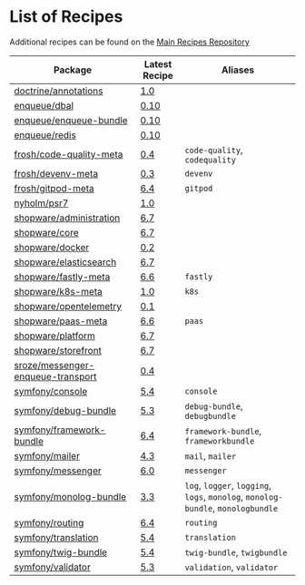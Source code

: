 # List of Recipes

Additional recipes can be found on the [Main Recipes Repository](https://github.com/symfony/recipes/blob/flex/main/RECIPES.md)

| Package | Latest Recipe | Aliases |
| --- | --- | --- |
| [doctrine/annotations](https://packagist.org/packages/doctrine/annotations) | [1.0](doctrine/annotations/1.0) |  |
| [enqueue/dbal](https://packagist.org/packages/enqueue/dbal) | [0.10](enqueue/dbal/0.10) |  |
| [enqueue/enqueue-bundle](https://packagist.org/packages/enqueue/enqueue-bundle) | [0.10](enqueue/enqueue-bundle/0.10) |  |
| [enqueue/redis](https://packagist.org/packages/enqueue/redis) | [0.10](enqueue/redis/0.10) |  |
| [frosh/code-quality-meta](https://packagist.org/packages/frosh/code-quality-meta) | [0.4](frosh/code-quality-meta/0.4) | `code-quality`, `codequality` |
| [frosh/devenv-meta](https://packagist.org/packages/frosh/devenv-meta) | [0.3](frosh/devenv-meta/0.3) | `devenv` |
| [frosh/gitpod-meta](https://packagist.org/packages/frosh/gitpod-meta) | [6.4](frosh/gitpod-meta/6.4) | `gitpod` |
| [nyholm/psr7](https://packagist.org/packages/nyholm/psr7) | [1.0](nyholm/psr7/1.0) |  |
| [shopware/administration](https://packagist.org/packages/shopware/administration) | [6.7](shopware/administration/6.7) |  |
| [shopware/core](https://packagist.org/packages/shopware/core) | [6.7](shopware/core/6.7) |  |
| [shopware/docker](https://packagist.org/packages/shopware/docker) | [0.2](shopware/docker/0.2) |  |
| [shopware/elasticsearch](https://packagist.org/packages/shopware/elasticsearch) | [6.7](shopware/elasticsearch/6.7) |  |
| [shopware/fastly-meta](https://packagist.org/packages/shopware/fastly-meta) | [6.6](shopware/fastly-meta/6.6) | `fastly` |
| [shopware/k8s-meta](https://packagist.org/packages/shopware/k8s-meta) | [1.0](shopware/k8s-meta/1.0) | `k8s` |
| [shopware/opentelemetry](https://packagist.org/packages/shopware/opentelemetry) | [0.1](shopware/opentelemetry/0.1) |  |
| [shopware/paas-meta](https://packagist.org/packages/shopware/paas-meta) | [6.6](shopware/paas-meta/6.6) | `paas` |
| [shopware/platform](https://packagist.org/packages/shopware/platform) | [6.7](shopware/platform/6.7) |  |
| [shopware/storefront](https://packagist.org/packages/shopware/storefront) | [6.7](shopware/storefront/6.7) |  |
| [sroze/messenger-enqueue-transport](https://packagist.org/packages/sroze/messenger-enqueue-transport) | [0.4](sroze/messenger-enqueue-transport/0.4) |  |
| [symfony/console](https://packagist.org/packages/symfony/console) | [5.4](symfony/console/5.4) | `console` |
| [symfony/debug-bundle](https://packagist.org/packages/symfony/debug-bundle) | [5.3](symfony/debug-bundle/5.3) | `debug-bundle`, `debugbundle` |
| [symfony/framework-bundle](https://packagist.org/packages/symfony/framework-bundle) | [6.4](symfony/framework-bundle/6.4) | `framework-bundle`, `frameworkbundle` |
| [symfony/mailer](https://packagist.org/packages/symfony/mailer) | [4.3](symfony/mailer/4.3) | `mail`, `mailer` |
| [symfony/messenger](https://packagist.org/packages/symfony/messenger) | [6.0](symfony/messenger/6.0) | `messenger` |
| [symfony/monolog-bundle](https://packagist.org/packages/symfony/monolog-bundle) | [3.3](symfony/monolog-bundle/3.3) | `log`, `logger`, `logging`, `logs`, `monolog`, `monolog-bundle`, `monologbundle` |
| [symfony/routing](https://packagist.org/packages/symfony/routing) | [6.4](symfony/routing/6.4) | `routing` |
| [symfony/translation](https://packagist.org/packages/symfony/translation) | [5.4](symfony/translation/5.4) | `translation` |
| [symfony/twig-bundle](https://packagist.org/packages/symfony/twig-bundle) | [5.4](symfony/twig-bundle/5.4) | `twig-bundle`, `twigbundle` |
| [symfony/validator](https://packagist.org/packages/symfony/validator) | [5.3](symfony/validator/5.3) | `validation`, `validator` |